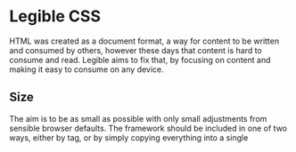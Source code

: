 # Legible CSS
HTML was created as a document format, a way for content to be written and consumed by others, however these days that content is hard to consume and read. Legible aims to fix that, by focusing on content and making it easy to consume on any device.

## Size
The aim is to be as small as possible with only small adjustments from sensible browser defaults. The framework should be included in one of two ways, either by <link> tag, or by simply copying everything into a single <style> tags.

|Type|Size|
|---|---|
|Normal|1.2k|
|Min|992b|
|Gzip|509b|
|Brotli|381b|
